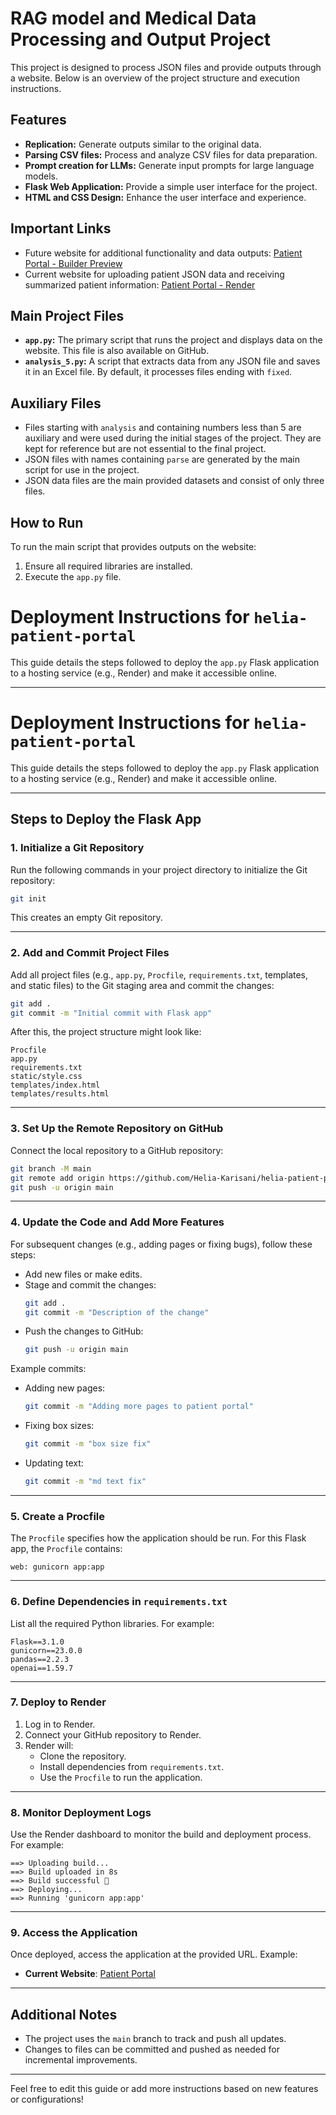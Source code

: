 # RAG model and Medical Data Processing and Output Project

This project is designed to process JSON files and provide outputs through a website. Below is an overview of the project structure and execution instructions.

## Features
- **Replication:** Generate outputs similar to the original data.
- **Parsing CSV files:** Process and analyze CSV files for data preparation.
- **Prompt creation for LLMs:** Generate input prompts for large language models.
- **Flask Web Application:** Provide a simple user interface for the project.
- **HTML and CSS Design:** Enhance the user interface and experience.

## Important Links
- Future website for additional functionality and data outputs: [Patient Portal - Builder Preview](https://patient-portal-yrdq1xv3y4hn074m.builder-preview.com/)
- Current website for uploading patient JSON data and receiving summarized patient information: [Patient Portal - Render](https://helia-patient-portal.onrender.com)

## Main Project Files
- **`app.py`:** The primary script that runs the project and displays data on the website. This file is also available on GitHub.
- **`analysis_5.py`:** A script that extracts data from any JSON file and saves it in an Excel file. By default, it processes files ending with `fixed`.

## Auxiliary Files
- Files starting with `analysis` and containing numbers less than 5 are auxiliary and were used during the initial stages of the project. They are kept for reference but are not essential to the final project.
- JSON files with names containing `parse` are generated by the main script for use in the project.
- JSON data files are the main provided datasets and consist of only three files.

## How to Run
To run the main script that provides outputs on the website:
1. Ensure all required libraries are installed.
2. Execute the `app.py` file.


# Deployment Instructions for `helia-patient-portal`

This guide details the steps followed to deploy the `app.py` Flask application to a hosting service (e.g., Render) and make it accessible online.

---
# Deployment Instructions for `helia-patient-portal`

This guide details the steps followed to deploy the `app.py` Flask application to a hosting service (e.g., Render) and make it accessible online.

---

## Steps to Deploy the Flask App

### 1. Initialize a Git Repository
Run the following commands in your project directory to initialize the Git repository:
```bash
git init
```
This creates an empty Git repository.

---

### 2. Add and Commit Project Files
Add all project files (e.g., `app.py`, `Procfile`, `requirements.txt`, templates, and static files) to the Git staging area and commit the changes:
```bash
git add .
git commit -m "Initial commit with Flask app"
```

After this, the project structure might look like:
```
Procfile
app.py
requirements.txt
static/style.css
templates/index.html
templates/results.html
```

---

### 3. Set Up the Remote Repository on GitHub
Connect the local repository to a GitHub repository:
```bash
git branch -M main
git remote add origin https://github.com/Helia-Karisani/helia-patient-portal.git
git push -u origin main
```

---

### 4. Update the Code and Add More Features
For subsequent changes (e.g., adding pages or fixing bugs), follow these steps:
- Add new files or make edits.
- Stage and commit the changes:
  ```bash
  git add .
  git commit -m "Description of the change"
  ```
- Push the changes to GitHub:
  ```bash
  git push -u origin main
  ```

Example commits:
- Adding new pages:
  ```bash
  git commit -m "Adding more pages to patient portal"
  ```
- Fixing box sizes:
  ```bash
  git commit -m "box size fix"
  ```
- Updating text:
  ```bash
  git commit -m "md text fix"
  ```

---

### 5. Create a Procfile
The `Procfile` specifies how the application should be run. For this Flask app, the `Procfile` contains:
```
web: gunicorn app:app
```

---

### 6. Define Dependencies in `requirements.txt`
List all the required Python libraries. For example:
```
Flask==3.1.0
gunicorn==23.0.0
pandas==2.2.3
openai==1.59.7
```

---

### 7. Deploy to Render
1. Log in to Render.
2. Connect your GitHub repository to Render.
3. Render will:
   - Clone the repository.
   - Install dependencies from `requirements.txt`.
   - Use the `Procfile` to run the application.

---

### 8. Monitor Deployment Logs
Use the Render dashboard to monitor the build and deployment process. For example:
```
==> Uploading build...
==> Build uploaded in 8s
==> Build successful 🎉
==> Deploying...
==> Running 'gunicorn app:app'
```

---

### 9. Access the Application
Once deployed, access the application at the provided URL. Example:
- **Current Website**: [Patient Portal](#)

---

## Additional Notes
- The project uses the `main` branch to track and push all updates.
- Changes to files can be committed and pushed as needed for incremental improvements.

---

Feel free to edit this guide or add more instructions based on new features or configurations!

